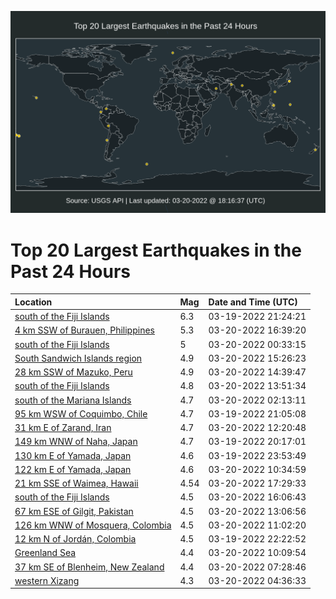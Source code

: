![Map](./map.png)

# Top 20 Largest Earthquakes in the Past 24 Hours

| Location | Mag | Date and Time (UTC) |
|:---|:---|:---|
| [south of the Fiji Islands](https://earthquake.usgs.gov/earthquakes/eventpage/us6000h62z) | 6.3 | 03-19-2022 21:24:21 |
| [4 km SSW of Burauen, Philippines](https://earthquake.usgs.gov/earthquakes/eventpage/us6000h67d) | 5.3 | 03-20-2022 16:39:20 |
| [south of the Fiji Islands](https://earthquake.usgs.gov/earthquakes/eventpage/us6000h63t) | 5 | 03-20-2022 00:33:15 |
| [South Sandwich Islands region](https://earthquake.usgs.gov/earthquakes/eventpage/us6000h677) | 4.9 | 03-20-2022 15:26:23 |
| [28 km SSW of Mazuko, Peru](https://earthquake.usgs.gov/earthquakes/eventpage/us6000h66w) | 4.9 | 03-20-2022 14:39:47 |
| [south of the Fiji Islands](https://earthquake.usgs.gov/earthquakes/eventpage/us6000h66q) | 4.8 | 03-20-2022 13:51:34 |
| [south of the Mariana Islands](https://earthquake.usgs.gov/earthquakes/eventpage/us6000h649) | 4.7 | 03-20-2022 02:13:11 |
| [95 km WSW of Coquimbo, Chile](https://earthquake.usgs.gov/earthquakes/eventpage/us6000h62t) | 4.7 | 03-19-2022 21:05:08 |
| [31 km E of Zarand, Iran](https://earthquake.usgs.gov/earthquakes/eventpage/us6000h66e) | 4.7 | 03-20-2022 12:20:48 |
| [149 km WNW of Naha, Japan](https://earthquake.usgs.gov/earthquakes/eventpage/us6000h62p) | 4.7 | 03-19-2022 20:17:01 |
| [130 km E of Yamada, Japan](https://earthquake.usgs.gov/earthquakes/eventpage/us6000h63k) | 4.6 | 03-19-2022 23:53:49 |
| [122 km E of Yamada, Japan](https://earthquake.usgs.gov/earthquakes/eventpage/us6000h65z) | 4.6 | 03-20-2022 10:34:59 |
| [21 km SSE of Waimea, Hawaii](https://earthquake.usgs.gov/earthquakes/eventpage/hv72956917) | 4.54 | 03-20-2022 17:29:33 |
| [south of the Fiji Islands](https://earthquake.usgs.gov/earthquakes/eventpage/us6000h679) | 4.5 | 03-20-2022 16:06:43 |
| [67 km ESE of Gilgit, Pakistan](https://earthquake.usgs.gov/earthquakes/eventpage/us6000h66m) | 4.5 | 03-20-2022 13:06:56 |
| [126 km WNW of Mosquera, Colombia](https://earthquake.usgs.gov/earthquakes/eventpage/us6000h664) | 4.5 | 03-20-2022 11:02:20 |
| [12 km N of Jordán, Colombia](https://earthquake.usgs.gov/earthquakes/eventpage/us6000h63b) | 4.5 | 03-19-2022 22:22:52 |
| [Greenland Sea](https://earthquake.usgs.gov/earthquakes/eventpage/us6000h65x) | 4.4 | 03-20-2022 10:09:54 |
| [37 km SE of Blenheim, New Zealand](https://earthquake.usgs.gov/earthquakes/eventpage/us6000h65c) | 4.4 | 03-20-2022 07:28:46 |
| [western Xizang](https://earthquake.usgs.gov/earthquakes/eventpage/us6000h64p) | 4.3 | 03-20-2022 04:36:33 |
